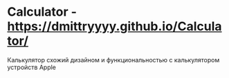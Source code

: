 # Calculator - https://dmittryyyy.github.io/Calculator/
Калькулятор схожий дизайном и функциональностью с калькулятором устройств Apple
